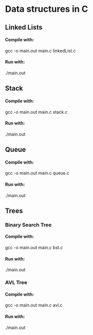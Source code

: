 <h1>Data structures in C</h1>

<h2>Linked Lists</h2>
<h4>Compile with:</h4>
<p>gcc -o main.out main.c linkedList.c</p>
<h4>Run with:</h4>
<p>./main.out</p>

<h2>Stack</h2>
<h4>Compile with:</h4>
<p>gcc -o main.out main.c stack.c</p>
<h4>Run with:</h4>
<p>./main.out</p>

<h2>Queue</h2>
<h4>Compile with:</h4>
<p>gcc -o main.out main.c queue.c</p>
<h4>Run with:</h4>
<p>./main.out</p>

<h2>Trees</h2>

<h3>Binary Search Tree</h3>
<h4>Compile with:</h4>
<p>gcc -o main.out main.c bst.c</p>
<h4>Run with:</h4>
<p>./main.out</p>

<h3>AVL Tree</h3>
<h4>Compile with:</h4>
<p>gcc -o main.out main.c avl.c</p>
<h4>Run with:</h4>
<p>./main.out</p>
